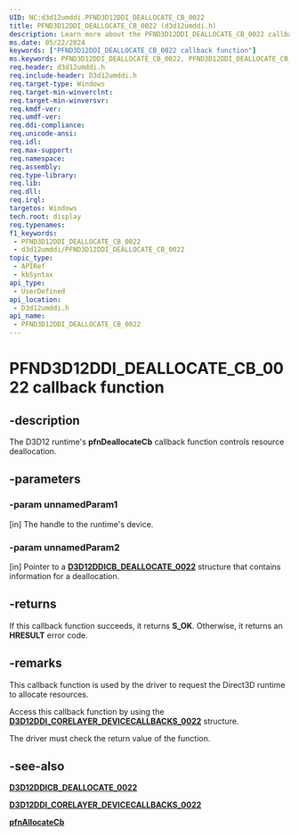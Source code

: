 ```yaml
---
UID: NC:d3d12umddi.PFND3D12DDI_DEALLOCATE_CB_0022
title: PFND3D12DDI_DEALLOCATE_CB_0022 (d3d12umddi.h)
description: Learn more about the PFND3D12DDI_DEALLOCATE_CB_0022 callback function.
ms.date: 05/22/2024
keywords: ["PFND3D12DDI_DEALLOCATE_CB_0022 callback function"]
ms.keywords: PFND3D12DDI_DEALLOCATE_CB_0022, PFND3D12DDI_DEALLOCATE_CB_0022 callback, d3d12umddi/pfnDeallocateCb, display.pfnd3d12ddi_deallocate_cb_0022, pfnDeallocateCb, pfnDeallocateCb callback function [Display Devices]
req.header: d3d12umddi.h
req.include-header: D3d12umddi.h
req.target-type: Windows
req.target-min-winverclnt: 
req.target-min-winversvr: 
req.kmdf-ver: 
req.umdf-ver: 
req.ddi-compliance: 
req.unicode-ansi: 
req.idl: 
req.max-support: 
req.namespace: 
req.assembly: 
req.type-library: 
req.lib: 
req.dll: 
req.irql: 
targetos: Windows
tech.root: display
req.typenames: 
f1_keywords:
 - PFND3D12DDI_DEALLOCATE_CB_0022
 - d3d12umddi/PFND3D12DDI_DEALLOCATE_CB_0022
topic_type:
 - APIRef
 - kbSyntax
api_type:
 - UserDefined
api_location:
 - D3d12umddi.h
api_name:
 - PFND3D12DDI_DEALLOCATE_CB_0022
---
```


# PFND3D12DDI_DEALLOCATE_CB_0022 callback function

## -description

The D3D12 runtime's **pfnDeallocateCb** callback function controls resource deallocation.

## -parameters

### -param unnamedParam1

[in] The handle to the runtime's device.

### -param unnamedParam2

[in] Pointer to a [**D3D12DDICB_DEALLOCATE_0022**](ns-d3d12umddi-d3d12ddicb_deallocate_0022.md) structure that contains information for a deallocation.

## -returns

If this callback function succeeds, it returns **S_OK**. Otherwise, it returns an **HRESULT** error code.

## -remarks

This callback function is used by the driver to request the Direct3D runtime to allocate resources.

Access this callback function by using the [**D3D12DDI_CORELAYER_DEVICECALLBACKS_0022**](ns-d3d12umddi-d3d12ddi_corelayer_devicecallbacks_0022.md) structure.

The driver must check the return value of the function.

## -see-also

[**D3D12DDICB_DEALLOCATE_0022**](ns-d3d12umddi-d3d12ddicb_deallocate_0022.md)

[**D3D12DDI_CORELAYER_DEVICECALLBACKS_0022**](ns-d3d12umddi-d3d12ddi_corelayer_devicecallbacks_0022.md)

[**pfnAllocateCb**](nc-d3d12umddi-pfnd3d12ddi_allocate_cb_0022.md)
